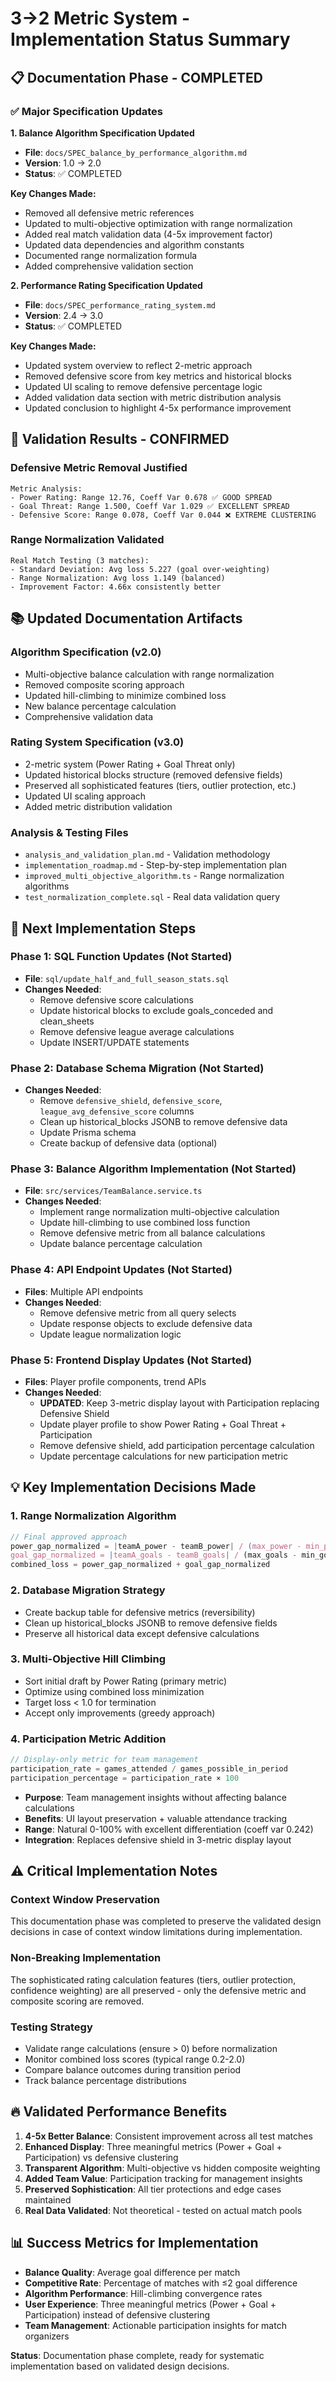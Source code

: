 # **3→2 Metric System - Implementation Status Summary**

## **📋 Documentation Phase - COMPLETED**

### **✅ Major Specification Updates**

**1. Balance Algorithm Specification Updated**
- **File**: `docs/SPEC_balance_by_performance_algorithm.md`
- **Version**: 1.0 → 2.0
- **Status**: ✅ COMPLETED

**Key Changes Made:**
- Removed all defensive metric references
- Updated to multi-objective optimization with range normalization
- Added real match validation data (4-5x improvement factor)
- Updated data dependencies and algorithm constants
- Documented range normalization formula
- Added comprehensive validation section

**2. Performance Rating Specification Updated**
- **File**: `docs/SPEC_performance_rating_system.md`  
- **Version**: 2.4 → 3.0
- **Status**: ✅ COMPLETED

**Key Changes Made:**
- Updated system overview to reflect 2-metric approach
- Removed defensive score from key metrics and historical blocks
- Updated UI scaling to remove defensive percentage logic
- Added validation data section with metric distribution analysis
- Updated conclusion to highlight 4-5x performance improvement

## **🎯 Validation Results - CONFIRMED**

### **Defensive Metric Removal Justified**
```
Metric Analysis:
- Power Rating: Range 12.76, Coeff Var 0.678 ✅ GOOD SPREAD
- Goal Threat: Range 1.500, Coeff Var 1.029 ✅ EXCELLENT SPREAD  
- Defensive Score: Range 0.078, Coeff Var 0.044 ❌ EXTREME CLUSTERING
```

### **Range Normalization Validated**
```
Real Match Testing (3 matches):
- Standard Deviation: Avg loss 5.227 (goal over-weighting)
- Range Normalization: Avg loss 1.149 (balanced)
- Improvement Factor: 4.66x consistently better
```

## **📚 Updated Documentation Artifacts**

### **Algorithm Specification (v2.0)**
- Multi-objective balance calculation with range normalization
- Removed composite scoring approach
- Updated hill-climbing to minimize combined loss
- New balance percentage calculation
- Comprehensive validation data

### **Rating System Specification (v3.0)**  
- 2-metric system (Power Rating + Goal Threat only)
- Updated historical blocks structure (removed defensive fields)
- Preserved all sophisticated features (tiers, outlier protection, etc.)
- Updated UI scaling approach
- Added metric distribution validation

### **Analysis & Testing Files**
- `analysis_and_validation_plan.md` - Validation methodology
- `implementation_roadmap.md` - Step-by-step implementation plan
- `improved_multi_objective_algorithm.ts` - Range normalization algorithms
- `test_normalization_complete.sql` - Real data validation query

## **🚀 Next Implementation Steps**

### **Phase 1: SQL Function Updates** (Not Started)
- **File**: `sql/update_half_and_full_season_stats.sql`
- **Changes Needed**:
  - Remove defensive score calculations
  - Update historical blocks to exclude goals_conceded and clean_sheets
  - Remove defensive league average calculations
  - Update INSERT/UPDATE statements

### **Phase 2: Database Schema Migration** (Not Started)
- **Changes Needed**:
  - Remove `defensive_shield`, `defensive_score`, `league_avg_defensive_score` columns
  - Clean up historical_blocks JSONB to remove defensive data
  - Update Prisma schema
  - Create backup of defensive data (optional)

### **Phase 3: Balance Algorithm Implementation** (Not Started)
- **File**: `src/services/TeamBalance.service.ts`
- **Changes Needed**:
  - Implement range normalization multi-objective calculation
  - Update hill-climbing to use combined loss function
  - Remove defensive metric from all balance calculations
  - Update balance percentage calculation

### **Phase 4: API Endpoint Updates** (Not Started)
- **Files**: Multiple API endpoints
- **Changes Needed**:
  - Remove defensive metric from all query selects
  - Update response objects to exclude defensive data
  - Update league normalization logic

### **Phase 5: Frontend Display Updates** (Not Started)
- **Files**: Player profile components, trend APIs
- **Changes Needed**:
  - **UPDATED**: Keep 3-metric display layout with Participation replacing Defensive Shield
  - Update player profile to show Power Rating + Goal Threat + Participation
  - Remove defensive shield, add participation percentage calculation
  - Update percentage calculations for new participation metric

## **💡 Key Implementation Decisions Made**

### **1. Range Normalization Algorithm**
```typescript
// Final approved approach
power_gap_normalized = |teamA_power - teamB_power| / (max_power - min_power)
goal_gap_normalized = |teamA_goals - teamB_goals| / (max_goals - min_goals)
combined_loss = power_gap_normalized + goal_gap_normalized
```

### **2. Database Migration Strategy**
- Create backup table for defensive metrics (reversibility)
- Clean up historical_blocks JSONB to remove defensive fields
- Preserve all historical data except defensive calculations

### **3. Multi-Objective Hill Climbing**
- Sort initial draft by Power Rating (primary metric)
- Optimize using combined loss minimization
- Target loss < 1.0 for termination
- Accept only improvements (greedy approach)

### **4. Participation Metric Addition** 
```typescript
// Display-only metric for team management
participation_rate = games_attended / games_possible_in_period
participation_percentage = participation_rate × 100
```
- **Purpose**: Team management insights without affecting balance calculations
- **Benefits**: UI layout preservation + valuable attendance tracking
- **Range**: Natural 0-100% with excellent differentiation (coeff var 0.242)
- **Integration**: Replaces defensive shield in 3-metric display layout

## **⚠️ Critical Implementation Notes**

### **Context Window Preservation**
This documentation phase was completed to preserve the validated design decisions in case of context window limitations during implementation.

### **Non-Breaking Implementation**
The sophisticated rating calculation features (tiers, outlier protection, confidence weighting) are all preserved - only the defensive metric and composite scoring are removed.

### **Testing Strategy**
- Validate range calculations (ensure > 0) before normalization
- Monitor combined loss scores (typical range 0.2-2.0)
- Compare balance outcomes during transition period
- Track balance percentage distributions

## **🔥 Validated Performance Benefits**

1. **4-5x Better Balance**: Consistent improvement across all test matches
2. **Enhanced Display**: Three meaningful metrics (Power + Goal + Participation) vs defensive clustering
3. **Transparent Algorithm**: Multi-objective vs hidden composite weighting
4. **Added Team Value**: Participation tracking for management insights
5. **Preserved Sophistication**: All tier protections and edge cases maintained
6. **Real Data Validated**: Not theoretical - tested on actual match pools

## **📊 Success Metrics for Implementation**

- **Balance Quality**: Average goal difference per match
- **Competitive Rate**: Percentage of matches with ≤2 goal difference  
- **Algorithm Performance**: Hill-climbing convergence rates
- **User Experience**: Three meaningful metrics (Power + Goal + Participation) instead of defensive clustering
- **Team Management**: Actionable participation insights for match organizers

**Status**: Documentation phase complete, ready for systematic implementation based on validated design decisions. 